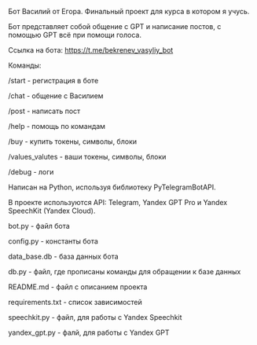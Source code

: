 Бот Василий от Егора. Финальный проект для курса в котором я учусь.

Бот представляет собой общение с GPT и написание постов, с помощью GPT всё при помощи голоса.

Ссылка на бота: https://t.me/bekrenev_vasyliy_bot

Команды:

/start - регистрация в боте

/chat - общение с Василием

/post - написать пост

/help - помощь по командам

/buy - купить токены, символы, блоки

/values_valutes - ваши токены, символы, блоки

/debug - логи

Написан на Python, используя библиотеку PyTelegramBotAPI.

В проекте используются API: Telegram, Yandex GPT Pro и Yandex SpeechKit (Yandex Cloud).

bot.py - файл бота

config.py - константы бота

data_base.db - база данных бота

db.py - файл, где прописаны команды для обращении к базе данных

README.md - файл с описанием проекта

requirements.txt - список зависимостей

speechkit.py - файл, для работы с Yandex Speechkit

yandex_gpt.py - фалй, для работы с Yandex GPT

